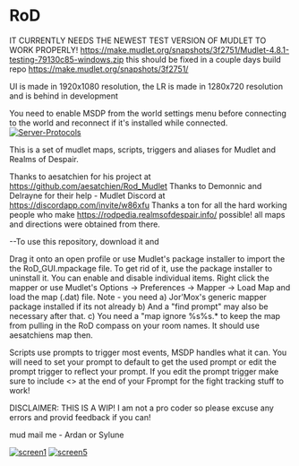 # RoD
IT CURRENTLY NEEDS THE NEWEST TEST VERSION OF MUDLET TO WORK PROPERLY! 
https://make.mudlet.org/snapshots/3f2751/Mudlet-4.8.1-testing-79130c85-windows.zip
this should be fixed in a couple days
build repo https://make.mudlet.org/snapshots/3f2751/

UI is made in 1920x1080 resolution, the LR is made in 1280x720 resolution and is behind in development


You need to enable MSDP from the world settings menu before connecting to the world and reconnect if it's installed while connected.
<a href="https://imgbb.com/"><img src="https://i.ibb.co/dgdsbtp/Server-Protocols.png" alt="Server-Protocols" border="0"></a>

This is a set of mudlet maps, scripts, triggers and aliases for Mudlet and Realms of Despair.

Thanks to aesatchien for his project at https://github.com/aesatchien/Rod_Mudlet
Thanks to Demonnic and Delrayne for their help - Mudlet Discord at https://discordapp.com/invite/w86xfu
Thanks a ton for all the hard working people who make https://rodpedia.realmsofdespair.info/ possible! all maps and directions were obtained from there.

--To use this repository, download it and

Drag it onto an open profile or use Mudlet's package installer to import the the RoD_GUI.mpackage file. To get rid of it, use the package installer to uninstall it.
You can enable and disable individual items.
Right click the mapper or use Mudlet's Options -> Preferences -> Mapper -> Load Map and load the map (.dat) file. Note - you need
a) Jor'Mox's generic mapper package installed if its not already
b) And a "find prompt" may also be necessary after that.
c) You need a "map ignore %s%s.* to keep the map from pulling in the RoD compass on your room names. It should use aesatchiens map then.


Scripts use prompts to trigger most events, MSDP handles what it can.
You will need to set your prompt to default to get the used prompt or edit the prompt trigger to reflect your prompt.
If you edit the prompt trigger make sure to include <> at the end of your Fprompt for the fight tracking stuff to work!

DISCLAIMER: THIS IS A WIP! I am not a pro coder so please excuse any errors and provid feedback if you can!

mud mail me - Ardan or Sylune

<a href="https://ibb.co/86BFWGr"><img src="https://i.ibb.co/FgWGSc5/screen1.png" alt="screen1" border="0"></a>
<a href="https://ibb.co/ZMRgp9f"><img src="https://i.ibb.co/5RXjgZ1/screen5.png" alt="screen5" border="0"></a>

